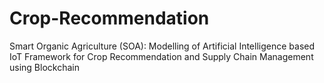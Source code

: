 # Crop-Recommendation
Smart Organic Agriculture (SOA): Modelling of Artificial Intelligence based IoT Framework for Crop Recommendation and Supply Chain Management using Blockchain 
